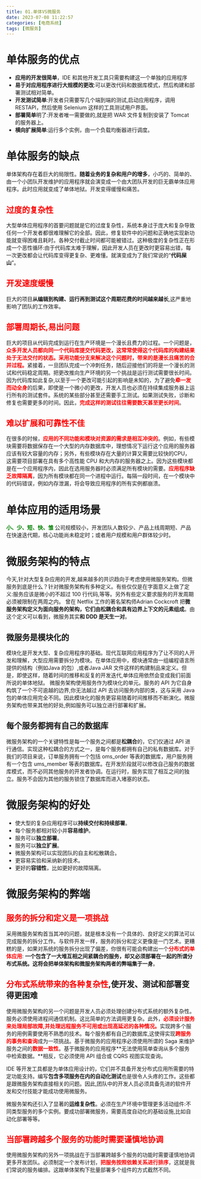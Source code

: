 ```yaml
---
title: 01.单体VS微服务
date: 2023-07-08 11:22:57
categories: [电商系统]
tags: [微服务]
---
```


# 单体服务的优点

* **应用的开发很简单**，IDE 和其他开发工具只需要构建这一个单独的应用程序
* **易于对应用程序进行大规模的更改**:可以更改代码和数据库模式，然后构建和部署测试相对简单。
* **开发测试简单**:开发者只需要写几个端到端的测试,启动应用程序，调用 RESTAPI，然后使用 Selenium 这样的工具测试用户界面。
* **部署简单**明了:开发者唯一需要做的,就是把 WAR 文件复制到安装了 Tomcat 的服务器上。
* **横向扩展简单**:运行多个实例，由一个负载均衡器进行调度。

# 单体服务的缺点

单体架构存在着巨大的局限性。**随着业务的复杂和用户的增多**，小巧的、简单的、由一个小团队开发维护的应用程序就会演变成一个由大团队开发的巨无霸单体应用程序。此时应用就变成了单体地狱。开发变得缓慢和痛苦。

## <font color="red">过度的复杂性</font>

大型单体应用程序的首要问题就是它的过度复杂性，系统本身过于庞大和复杂导致任何一个开发者都很难理解它的全部。因此，修复软件中的问题和正确地实现新功能就变得困难且耗时。各种交付截止时间都可能被错过。这种极度的复杂性正在形成一个恶性循环:由于代码库太难于理解，因此开发人员在更改时更容易出错，每一次更改都会让代码库变得更复杂、更难懂。就演变成为了我们常说的“**代码屎山**”。

## <font color="red">开发速度缓慢</font>

巨大的项目**从编辑到构建、运行再到测试这个周期花费的时间越来越长**,这严重地影响了团队的工作效率。

## <font color="red">部署周期长,易出问题</font>

巨大的项目从代码完成到运行在生产环境是一个漫长且费力的过程。一个问题是，<font color="red">**众多开发人员都向同一个代码库提交代码更改，这常常使得这个代码库的构建结果处于无法交付的状态。采用功能分支来解决这个问题时，带来的是漫长且痛苦的合并过程。**</font>紧接着，一旦团队完成一个冲刺任务，随后迎接他们的将是一个漫长的测试和代码稳定周期。把更改推向生产环境的另一个挑战是运行测试需要很长时间。因为代码库如此复杂,以至于一个更改可能引起的影响是未知的，为了避免<font color="red">**牵一发而动全身**</font>的后果，即使是一个微小的更改，开发人员也必须在持续集成服务器上运行所有的测试套件。系统的某些部分甚至还需要手工测试。如果测试失败，诊断和修复也需要更多的时间。因此，<font color="red">**完成这样的测试往往需要数天甚至更长时间**</font>。

## <font color="red">难以扩展和可靠性不佳</font>
在很多的时候，<font color="red">**应用的不同功能和模块对资源的需求是相互冲突的**</font>。例如，有些模块需要将数据保存在一个大型的内存数据库中，理想情况下运行这个应用的服务器应该有较大容量的内存；另外，有些模块存在大量的计算又需要比较快的CPU，这需要项目部署在具有多个高性能 CPU 和大内存的服务器之上。因为这些模块都是在一个应用程序内，因此在选用服务器时必须满足所有模块的需要。<font color="red">**应用程序缺乏故障隔离**</font>，因为所有模块都在同一个进程中运行。每隔一段时间，在一个模块中的代码错误，例如内存泄漏，将会导致应用程序的所有实例都崩溃。

# 单体应用的适用场景

<font color="green">**小、少、短、快、雏**</font>
公司规模较小，开发团队人数较少、产品上线周期短、产品在快速迭代期，核心功能尚未稳定时；或者用户规模和用户群体较少时。

# 微服务架构的特点

今天,针对大型复杂应用的开发,越来越多的共识趋向于考虑使用微服务架构。但微服务到底是什么？针对微服务架构有多种定义。有些仅仅是在字面意义上做了定义:服务应该是微小的不超过 100 行代码,等等。另外有些定义要求服务的开发周期必须被限制在两周之内。
曾在 Netflix 工作的著名架构师Adrian Cockcroft 把**微服务架构定义为面向服务的架构，它们由松耦合和具有边界上下文的元素组成**。由这个定义可以看到，微服务其实**和 DDD 是天生一对**。

## 微服务是模块化的

模块化是开发大型、复杂应用程序的基础。现代互联网应用程序为了让不同的人开发和理解，大型应用需要拆分为模块。在单体应用中，模块通常由一组编程语言所提供的结构（例如Java 的包）,或者Java JAR 文件这样的构建制品来定义。但是，即使这样，随着时间的推移和反复的开发迭代,单体应用依然会变成我们前面所说的单体地狱。
微服务架构使用服务作为模块化的单元。服务的 API 为它自身构筑了一个不可逾越的边界,你无法越过 API 去访问服务内部的类，这与采用 Java 包的单体应用完全不同。因此模块化的服务更容易随着时间推移而不断演化。微服务架构也带来其他的好处,例如服务可以独立进行部署和扩展。

## 每个服务都拥有自己的数据库

微服务架构的一个关键特性是每一个服务之间都是**松耦合**的，它们仅通过 API 进行通信。实现这种松耦合的方式之一，是每个服务都拥有自己的私有数据库。对于我们的项目来说，订单服务拥有一个包括 oms_order 等表的数据库，用户服务拥有一个包含 ums_member 等表的数据库。在开发阶段就可以修改自己服务的数据库模式，而不必同其他服务的开发者协调。在运行时，服务实现了相互之间的独立。服务不会因为其他的服务锁住了数据库而进入堵塞的状态。

# 微服务架构的好处

* 使大型的复杂应用程序可以**持续交付和持续部署**。
* 每个服务都相对较小并**容易维护**。
* 服务可以**独立部署**。
* 服务可以**独立扩展**。
* 微服务架构可以实现团队的自主和松散耦合。
* 更容易实验和采纳新的技术。
* 更好的**容错性**，比如更好的故障隔离。

# 微服务架构的弊端

## <font color="red">服务的拆分和定义是一项挑战</font>

采用微服务架构首当其冲的问题，就是根本没有一个具体的、良好定义的算法可以完成服务的拆分工作。与软件开发一样，服务的拆分和定义更像是一门艺术。更糟糕的是，如果对系统的服务拆分出现了偏差，你很有可能会构建出一个<font color="red">**分布式的单体应用**</font>: **一个包含了一大堆互相之间紧耦合的服务，却又必须部署在一起的所谓分布式系统。**这将会把单体架构和微服务架构**两者的弊端集于一身**。

## <font color="red">分布式系统带来的各种复杂性</font>,使开发、测试和部署变得更困难

使用微服务架构的另一个问题是开发人员必须处理创建分布式系统的额外复杂性。服务必须使用进程间通信机制。这比简单的方法调用更复杂。此外，<font color="red">**必须设计服务来处理局部故障,并处理远程服务不可用或出现高延迟的各种情况。**</font>实现跨多个服务的用例需要使用不熟悉的技术。每个服务都有自己的数据库,这使得实现<font color="red">**跨服务的事务和查询**</font>成为一项挑战。基于微服务的应用程序必须使用所谓的 Saga 来维护服务之间的<font color="red">**数据一致性**</font>。基于微服务的应用程序**无法使用简单查询从多个服务中检索数据。**相反，它必须使用 API 组合或 CQRS 视图实现查询。

IDE 等开发工具都是为单体应用设计的，它们并不具备开发分布式应用所需要的特定功能支持。编写**包含多项服务在内的自动化测试**也是很令人头疼的工作。这些都是跟微服务架构直接相关的问题。因此,团队中的开发人员必须具备先进的软件开发和交付技能才能成功使用微服务。

微服务架构还引入了显著的**运维复杂性**。必须在生产环境中管理更多活动组件:不同类型服务的多个实例。要成功部署微服务，需要高度自动化的基础设施,比如自动化部署等等。

## <font color="red">当部署跨越多个服务的功能时需要谨慎地协调</font>

使用微服务架构的另外一项挑战在于当部署跨越多个服务的功能时需要谨慎地协调更多开发团队。必须制定一个发布计划，<font color="red">**把服务按照依赖关系进行排序**</font>，这就是我们常说的服务编排。这跟单体架构下批量部署多个组件的方式截然不同。




